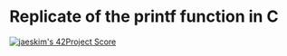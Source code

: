 # Replicate of the printf function in C

[![jaeskim's 42Project Score](https://badge42.herokuapp.com/api/project/hkhater/ft_printf)](https://github.com/JaeSeoKim/badge42)
